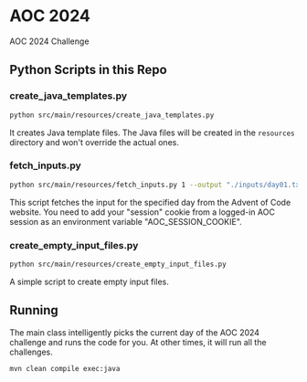 
# AOC 2024
AOC 2024 Challenge

## Python Scripts in this Repo

### create_java_templates.py
```sh
python src/main/resources/create_java_templates.py
```
It creates Java template files. The Java files will be created in the `resources` directory and won't override the actual ones.

### fetch_inputs.py
```sh
python src/main/resources/fetch_inputs.py 1 --output "./inputs/day01.txt"
```
This script fetches the input for the specified day from the Advent of Code website. You need to add your "session" cookie from a logged-in AOC session as an environment variable "AOC_SESSION_COOKIE".

### create_empty_input_files.py
```sh
python src/main/resources/create_empty_input_files.py
```
A simple script to create empty input files.

## Running
The main class intelligently picks the current day of the AOC 2024 challenge and runs the code for you. At other times, it will run all the challenges.
```sh
mvn clean compile exec:java
```